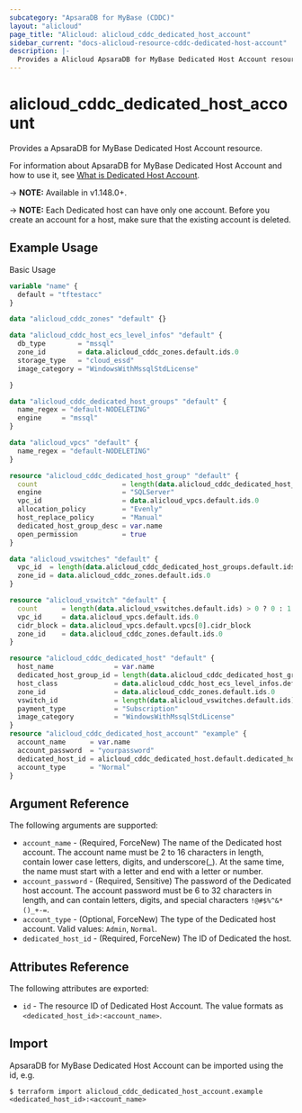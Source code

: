 ```yaml
---
subcategory: "ApsaraDB for MyBase (CDDC)"
layout: "alicloud"
page_title: "Alicloud: alicloud_cddc_dedicated_host_account"
sidebar_current: "docs-alicloud-resource-cddc-dedicated-host-account"
description: |-
  Provides a Alicloud ApsaraDB for MyBase Dedicated Host Account resource.
---
```


# alicloud\_cddc\_dedicated\_host\_account

Provides a ApsaraDB for MyBase Dedicated Host Account resource.

For information about ApsaraDB for MyBase Dedicated Host Account and how to use it, see [What is Dedicated Host Account](https://www.alibabacloud.com/help/en/doc-detail/196877.html).

-> **NOTE:** Available in v1.148.0+.

-> **NOTE:** Each Dedicated host can have only one account. Before you create an account for a host, make sure that the existing account is deleted.

## Example Usage

Basic Usage

```terraform
variable "name" {
  default = "tftestacc"
}

data "alicloud_cddc_zones" "default" {}

data "alicloud_cddc_host_ecs_level_infos" "default" {
  db_type        = "mssql"
  zone_id        = data.alicloud_cddc_zones.default.ids.0
  storage_type   = "cloud_essd"
  image_category = "WindowsWithMssqlStdLicense"

}

data "alicloud_cddc_dedicated_host_groups" "default" {
  name_regex = "default-NODELETING"
  engine     = "mssql"
}

data "alicloud_vpcs" "default" {
  name_regex = "default-NODELETING"
}

resource "alicloud_cddc_dedicated_host_group" "default" {
  count                     = length(data.alicloud_cddc_dedicated_host_groups.default.ids) > 0 ? 0 : 1
  engine                    = "SQLServer"
  vpc_id                    = data.alicloud_vpcs.default.ids.0
  allocation_policy         = "Evenly"
  host_replace_policy       = "Manual"
  dedicated_host_group_desc = var.name
  open_permission           = true
}

data "alicloud_vswitches" "default" {
  vpc_id  = length(data.alicloud_cddc_dedicated_host_groups.default.ids) > 0 ? data.alicloud_cddc_dedicated_host_groups.default.groups[0].vpc_id : data.alicloud_vpcs.default.ids.0
  zone_id = data.alicloud_cddc_zones.default.ids.0
}

resource "alicloud_vswitch" "default" {
  count      = length(data.alicloud_vswitches.default.ids) > 0 ? 0 : 1
  vpc_id     = data.alicloud_vpcs.default.ids.0
  cidr_block = data.alicloud_vpcs.default.vpcs[0].cidr_block
  zone_id    = data.alicloud_cddc_zones.default.ids.0
}

resource "alicloud_cddc_dedicated_host" "default" {
  host_name               = var.name
  dedicated_host_group_id = length(data.alicloud_cddc_dedicated_host_groups.default.ids) > 0 ? data.alicloud_cddc_dedicated_host_groups.default.ids.0 : alicloud_cddc_dedicated_host_group.default[0].id
  host_class              = data.alicloud_cddc_host_ecs_level_infos.default.infos.0.res_class_code
  zone_id                 = data.alicloud_cddc_zones.default.ids.0
  vswitch_id              = length(data.alicloud_vswitches.default.ids) > 0 ? data.alicloud_vswitches.default.ids.0 : alicloud_vswitch.default[0].id
  payment_type            = "Subscription"
  image_category          = "WindowsWithMssqlStdLicense"
}
resource "alicloud_cddc_dedicated_host_account" "example" {
  account_name      = var.name
  account_password  = "yourpassword"
  dedicated_host_id = alicloud_cddc_dedicated_host.default.dedicated_host_id
  account_type      = "Normal"
}
```

## Argument Reference

The following arguments are supported:

* `account_name` - (Required, ForceNew) The name of the Dedicated host account. The account name must be 2 to 16 characters in length, contain lower case letters, digits, and underscore(_). At the same time, the name must start with a letter and end with a letter or number.
* `account_password` - (Required, Sensitive) The password of the Dedicated host account. The account password must be 6 to 32 characters in length, and can contain letters, digits, and special characters `!@#$%^&*()_+-=`.
* `account_type` - (Optional, ForceNew) The type of the Dedicated host account. Valid values: `Admin`, `Normal`.
* `dedicated_host_id` - (Required, ForceNew) The ID of Dedicated the host.

## Attributes Reference

The following attributes are exported:

* `id` - The resource ID of Dedicated Host Account. The value formats as `<dedicated_host_id>:<account_name>`.

## Import

ApsaraDB for MyBase Dedicated Host Account can be imported using the id, e.g.

```shell
$ terraform import alicloud_cddc_dedicated_host_account.example <dedicated_host_id>:<account_name>
```